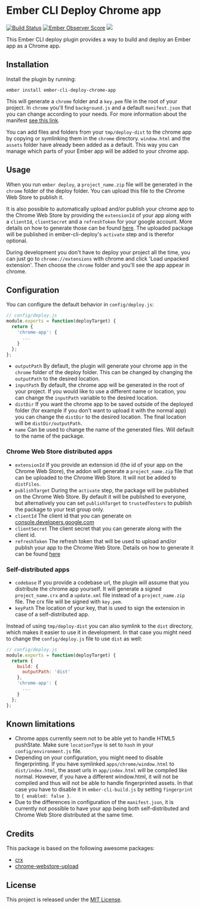 # Ember CLI Deploy Chrome app
[![Build Status](https://travis-ci.org/rmachielse/ember-cli-deploy-chrome-app.svg?branch=master)](https://travis-ci.org/rmachielse/ember-cli-deploy-chrome-app)
[![Ember Observer Score](http://emberobserver.com/badges/ember-cli-deploy-chrome-app.svg)](http://emberobserver.com/addons/ember-cli-deploy-chrome-app)
[![](https://ember-cli-deploy.github.io/ember-cli-deploy-version-badges/plugins/ember-cli-deploy-chrome-app.svg)](http://ember-cli-deploy.github.io/ember-cli-deploy-version-badges/)

This Ember CLI deploy plugin provides a way to build and deploy an Ember app as a Chrome app.

## Installation

Install the plugin by running:

```
ember install ember-cli-deploy-chrome-app
```

This will generate a `chrome` folder and a `key.pem` file in the root of your project.
In `chrome` you'll find `background.js` and a default `manifest.json` that you can change according to your needs. For more information about the manifest [see this link](https://developer.chrome.com/apps/first_app).

You can add files and folders from your `tmp/deploy-dist` to the chrome app by copying or symlinking them in the `chrome` directory.
`window.html` and the `assets` folder have already been added as a default.
This way you can manage which parts of your Ember app will be added to your chrome app.

## Usage

When you run `ember deploy`, a `project_name.zip` file will be generated in the `chrome` folder of the deploy folder. You can upload this file to the Chrome Web Store to publish it.

It is also possible to automatically upload and/or publish your chrome app to the Chrome Web Store by providing the `extensionId` of your app along with a `clientId`, `clientSecret` and a `refreshToken` for your google account. More details on how to generate those can be found [here](https://developer.chrome.com/webstore/using_webstore_api#beforeyoubegin). The uploaded package will be published in ember-cli-deploy's `activate` step and is therefor optional.

During development you don't have to deploy your project all the time, you can just go to `chrome://extensions` with chrome and click 'Load unpacked extension'. Then choose the `chrome` folder and you'll see the app appear in chrome.

## Configuration

You can configure the default behavior in `config/deploy.js`:

```javascript
// config/deploy.js
module.exports = function(deployTarget) {
  return {
    'chrome-app': {
      ...
    }
  };
};
```

- `outputPath`
  By default, the plugin will generate your chrome app in the `chrome` folder of the deploy folder. This can be changed by changing the `outputPath` to the desired location.
- `inputPath`
  By default, the chrome app will be generated in the root of your project. If you would like to use a different name or location, you can change the `inputPath` variable to the desired location.
- `distDir`
  If you want the chrome app to be saved outside of the deployed folder (for example if you don't want to upload it with the normal app) you can change the `distDir` to the desired location. The final location will be `distDir/outputPath`.
- `name`
  Can be used to change the name of the generated files. Will default to the name of the package.

### Chrome Web Store distributed apps

- `extensionId`
  If you provide an extension id (the id of your app on the Chrome Web Store), the addon will generate a `project_name.zip` file that can be uploaded to the Chrome Web Store. It will not be added to `distFiles`.
- `publishTarget`
  During the `activate` step, the package will be published on the Chrome Web Store. By default it will be published to everyone, but alternatively you can set `publishTarget` to `trustedTesters` to publish the package to your test group only.
- `clientId`
  The client id that you can generate on [console.developers.google.com](https://console.developers.google.com)
- `clientSecret`
  The client secret that you can generate along with the client id.
- `refreshToken`
  The refresh token that will be used to upload and/or publish your app to the Chrome Web Store. Details on how to generate it can be found [here](https://developer.chrome.com/webstore/using_webstore_api#beforeyoubegin)

### Self-distributed apps

- `codebase`
  If you provide a codebase url, the plugin will assume that you distribute the chrome app yourself. It will generate a signed `project_name.crx` and a `update.xml` file instead of a `project_name.zip` file. The crx file will be signed with `key.pem`.
- `keyPath`
  The location of your key, that is used to sign the extension in case of a self-distributed app.

Instead of using `tmp/deploy-dist` you can also symlink to the `dist` directory, which makes it easier to use it in development. In that case you might need to change the `config/deploy.js` file to use `dist` as well:

```javascript
// config/deploy.js
module.exports = function(deployTarget) {
  return {
    build: {
      outputPath: 'dist'
    },
    'chrome-app': {
      ...
    }
  };
};
```

## Known limitations

- Chrome apps currently seem not to be able yet to handle HTML5 pushState. Make sure `locationType` is set to `hash` in your `config/environment.js` file.
- Depending on your configuration, you might need to disable fingerprinting. If you have symlinked `apps/chrome/window.html` to `dist/index.html`, the asset urls in `app/index.html` will be compiled like normal. However, if you have a different window.html, it will not be compiled and thus will not be able to handle fingerprinted assets. In that case you have to disable it in `ember-cli-build.js` by setting `fingerprint` to `{ enabled: false }`.
- Due to the differences in configuration of the `manifest.json`, it is currently not possible to have your app being both self-distributed and Chrome Web Store distributed at the same time.

## Credits

This package is based on the following awesome packages:

- [crx](https://github.com/oncletom/crx)
- [chrome-webstore-upload](https://github.com/DrewML/chrome-webstore-upload)

## License

This project is released under the [MIT License](LICENSE.md).
